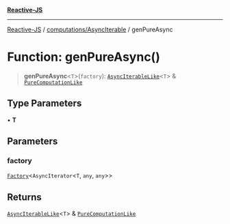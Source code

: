 [**Reactive-JS**](../../../README.md)

***

[Reactive-JS](../../../README.md) / [computations/AsyncIterable](../README.md) / genPureAsync

# Function: genPureAsync()

> **genPureAsync**\<`T`\>(`factory`): [`AsyncIterableLike`](../../interfaces/AsyncIterableLike.md)\<`T`\> & [`PureComputationLike`](../../interfaces/PureComputationLike.md)

## Type Parameters

• **T**

## Parameters

### factory

[`Factory`](../../../functions/type-aliases/Factory.md)\<`AsyncIterator`\<`T`, `any`, `any`\>\>

## Returns

[`AsyncIterableLike`](../../interfaces/AsyncIterableLike.md)\<`T`\> & [`PureComputationLike`](../../interfaces/PureComputationLike.md)
